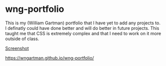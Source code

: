 # wng-portfolio

This is my (William Gartman) portfolio that I have yet to add any projects to.
I definatly could have done better and will do better in future projects.
This taught me that CSS is extremely complex and that I need to work on it more outside of class.

[Screenshot](assets\images\screenshot.png?raw=true)

https://wngartman.github.io/wng-portfolio/